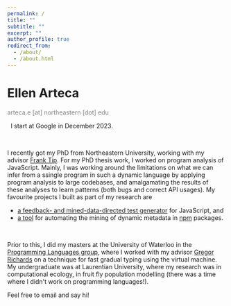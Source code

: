 ```yaml
---
permalink: /
title: ""
subtitle: ""
excerpt: ""
author_profile: true
redirect_from: 
  - /about/
  - /about.html
---
```


# Ellen Arteca
<span style="color:gray">arteca.e [at] northeastern [dot] edu</span>

&nbsp;
I start at Google in December 2023.

&nbsp;

I recently got my PhD from Northeastern University, working with my advisor <span style="color:blue"><a href="https://www.franktip.org/">Frank Tip</a></span>. 
For my PhD thesis work, I worked on program analysis of JavaScript.
Mainly, I was working around the limitations on what we can infer from a ssingle program in such a dynamic language by applying program analysis to large codebases, and amalgamating the results of these analyses to learn patterns (both bugs and correct API usages).
My favourite projects I built as part of my research are 
* <span style="color:blue"><a href="https://github.com/emarteca/nessie/">a feedback- and mined-data-directed test generator</a></span> for JavaScript, and
* <span style="color:blue"><a href="https://github.com/emarteca/npm-filter/">a tool</a></span> for automating the mining of dynamic metadata in <span style="color:blue"><a href="https://www.npmjs.com/">npm</a></span> packages.
<!-- , with the end goal of a large-scale study on the state of the <span style="color:blue"><a href="https://nodejs.org/en/">nodejs</a></span> ecosystem. -->


&nbsp;
&nbsp;

Prior to this, I did my masters at the University of Waterloo in the <span style="color:blue"><a href="https://plg.uwaterloo.ca/">Programming Languages group</a></span>, where I worked with my advisor <span style="color:blue"><a href="http://the.gregor.institute/">Gregor Richards</a></span> on a technique for fast gradual typing using the virtual machine.
My undergraduate was at Laurentian University, where my research was in computational ecology, in fruit fly population modelling (there was a time where I didn't work on programming languages!).

Feel free to email and say hi! 

